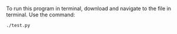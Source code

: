 To run this program in terminal, download and navigate to the file in terminal.
Use the command:
```
./test.py
```
